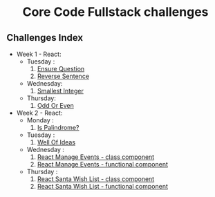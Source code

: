 <h1 align="center">Core Code Fullstack challenges</h1>

## Challenges Index

- Week 1 - React: 
  - Tuesday : 
    1. [Ensure Question](src/assignments/week1/Tuesday/EnsureQuestion.js)
    2. [Reverse Sentence](src/assignments/week1/Tuesday/ReverseSentence.js)
  - Wednesday:
    1. [Smallest Integer](src/assignments/week1/Wednesday/SmallestIntegerInArray.js)  
  - Thursday: 
    1. [Odd Or Even](src/assignments/week1/Thursday/OddOrEven.js)
- Week 2 - React: 
  - Monday : 
    1. [Is Palindrome?](src/assignments/week2/Monday/IsPalindrome.js)
  - Tuesday : 
    1. [Well Of Ideas](src/assignments/week2/Tuesday/WellOfIdeas.js)
  - Wednesday : 
    1. [React Manage Events - class component](src/assignments/week2/Wednesday/ReactManageEvents.jsx)
    2. [React Manage Events - functional component](src/assignments/week2/Wednesday/ReactManageEvents-FunctionalComp.jsx)
  - Thursday : 
    1. [React Santa Wish List - class component](src/assignments/week2/Thursday/ReactSantaWishList.jsx) 
    2. [React Santa Wish List - functional component](src/assignments/week2/Thursday/ReactSantaWishList-FunctionalComp.jsx)  